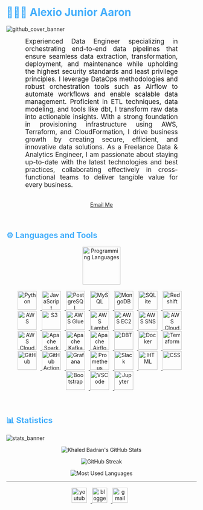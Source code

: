 <h1 style="color: #44AEFB;"> 👨🏻‍💻 Alexio Junior Aaron </h1>

![github_cover_banner](https://user-images.githubusercontent.com/55389276/140866485-8fb1c876-9a8f-4d6a-98dc-08c4981eaf70.gif)

<p align:"center" style="text-align: justify; margin: 0 50px; font-size: 17px;" >
   Experienced Data Engineer specializing in orchestrating end-to-end data pipelines that ensure seamless data extraction, transformation, deployment, and maintenance while upholding the highest security standards and least privilege principles. I leverage DataOps methodologies and robust orchestration tools such as Airflow to automate workflows and enable scalable data management. Proficient in ETL techniques, data modeling, and tools like dbt, I transform raw data into actionable insights. With a strong foundation in provisioning infrastructure using AWS, Terraform, and CloudFormation, I drive business growth by creating secure, efficient, and innovative data solutions. As a Freelance Data & Analytics Engineer, I am passionate about staying up-to-date with the latest technologies and best practices, collaborating effectively in cross-functional teams to deliver tangible value for every business.
<br>
<br>
<div align="center">

[Email Me](mailto:junioralexioaaron607@gmail.com)
</div>
</p>    
<br>
<!-- Languages and Tools -->

<h2 style="color: #44AEFB">⚙️ Languages and Tools</h2>
<div align="center" style="display:block;">
    <img width="100px" alt="Programming Languages" src="https://user-images.githubusercontent.com/78341798/194531121-47b0119a-ce00-439d-b586-125f86acb098.png"/> 
</div>
<br>   
<!-- Icons Resources -->
<!-- https://devicon.dev/ -->
<!-- https://cdn.jsdelivr.net/npm/simple-icons@v3/icons/ -->
<div align="center">
  <!-- Programming Languages -->
  <a href="https://www.python.org/" target="_blank" rel="noreferrer">
      <img alt="Python" height="50px" style="padding-right:10px;" src="https://cdn.jsdelivr.net/gh/devicons/devicon/icons/python/python-original.svg"/>
  </a>
  <a href="https://developer.mozilla.org/en-US/docs/Web/JavaScript" target="_blank" rel="noreferrer">
      <img alt="JavaScript" height="50px" style="padding-right:10px;" src="https://cdn.jsdelivr.net/gh/devicons/devicon/icons/javascript/javascript-plain.svg"/>
  </a>

  <!-- Databases -->
  <a href="https://www.postgresql.org/" target="_blank" rel="noreferrer">
      <img alt="PostgreSQL" height="50px" style="padding-right:10px;" src="https://cdn.jsdelivr.net/gh/devicons/devicon/icons/postgresql/postgresql-plain-wordmark.svg"/>
  </a>
  <a href="https://www.mysql.com/" target="_blank" rel="noreferrer">
      <img alt="MySQL" height="50px" style="padding-right:10px;" src="https://cdn.jsdelivr.net/gh/devicons/devicon/icons/mysql/mysql-original-wordmark.svg"/>
  </a>
  <a href="https://www.mongodb.com/" target="_blank" rel="noreferrer">
      <img alt="MongoDB" height="50px" style="padding-right:10px;" src="https://cdn.jsdelivr.net/gh/devicons/devicon/icons/mongodb/mongodb-original-wordmark.svg"/>
  </a>
  <a href="https://www.sqlite.org/index.html" target="_blank" rel="noreferrer">
      <img alt="SQLite" height="50px" style="padding-right:10px;" src="https://cdn.jsdelivr.net/gh/devicons/devicon/icons/sqlite/sqlite-original.svg"/>
  </a>
  <a href="https://aws.amazon.com/redshift/" target="_blank" rel="noreferrer">
      <img alt="Redshift" height="50px" style="padding-right:10px;" src="https://raw.githubusercontent.com/gilbarbara/logos/master/logos/aws-redshift.svg"/>
  </a>

  <!-- AWS Services -->
  <a href="https://aws.amazon.com/" target="_blank" rel="noreferrer">
      <img alt="AWS" height="50px" style="padding-right:10px;" src="https://cdn.jsdelivr.net/gh/devicons/devicon/icons/amazonwebservices/amazonwebservices-original-wordmark.svg"/>
  </a>
  <a href="https://aws.amazon.com/s3/" target="_blank" rel="noreferrer">
      <img alt="S3" height="50px" style="padding-right:10px;" src="https://raw.githubusercontent.com/gilbarbara/logos/master/logos/aws-s3.svg"/>
  </a>
  <a href="https://aws.amazon.com/glue/" target="_blank" rel="noreferrer">
      <img alt="AWS Glue" height="50px" style="padding-right:10px;" src="https://raw.githubusercontent.com/gilbarbara/logos/master/logos/aws-glue.svg"/>
  </a>
  <a href="https://aws.amazon.com/lambda/" target="_blank" rel="noreferrer">
      <img alt="AWS Lambda" height="50px" style="padding-right:10px;" src="https://raw.githubusercontent.com/gilbarbara/logos/master/logos/aws-lambda.svg"/>
  </a>
  <a href="https://aws.amazon.com/ec2/" target="_blank" rel="noreferrer">
      <img alt="AWS EC2" height="50px" style="padding-right:10px;" src="https://raw.githubusercontent.com/gilbarbara/logos/master/logos/aws-ec2.svg"/>
  </a>
  <a href="https://aws.amazon.com/sns/" target="_blank" rel="noreferrer">
      <img alt="AWS SNS" height="50px" style="padding-right:10px;" src="https://raw.githubusercontent.com/gilbarbara/logos/master/logos/aws-sns.svg"/>
  </a>
  <a href="https://aws.amazon.com/cloudtrail/" target="_blank" rel="noreferrer">
      <img alt="AWS CloudTrail" height="50px" style="padding-right:10px;" src="https://raw.githubusercontent.com/gilbarbara/logos/master/logos/aws-cloudtrail.svg"/>
  </a>
  <a href="https://aws.amazon.com/cloudformation/" target="_blank" rel="noreferrer">
      <img alt="AWS CloudFormation" height="50px" style="padding-right:10px;" src="https://raw.githubusercontent.com/gilbarbara/logos/master/logos/aws-cloudformation.svg"/>
  </a>

  <!-- Big Data Tools -->
  <a href="https://spark.apache.org/" target="_blank" rel="noreferrer">
      <img alt="Apache Spark" height="50px" style="padding-right:10px;" src="https://cdn.jsdelivr.net/gh/devicons/devicon/icons/apache/apache-original-wordmark.svg"/>
  </a>
  <a href="https://kafka.apache.org/" target="_blank" rel="noreferrer">
      <img alt="Apache Kafka" height="50px" style="padding-right:10px;" src="https://cdn.jsdelivr.net/gh/devicons/devicon/icons/apachekafka/apachekafka-original-wordmark.svg"/>
  </a>
  <a href="https://airflow.apache.org/" target="_blank" rel="noreferrer">
      <img alt="Apache Airflow" height="50px" style="padding-right:10px;" src="https://raw.githubusercontent.com/gilbarbara/logos/master/logos/airflow.svg"/>
  </a>
  <a href="https://www.getdbt.com/" target="_blank" rel="noreferrer">
      <img alt="DBT" height="50px" style="padding-right:10px;" src="https://raw.githubusercontent.com/gilbarbara/logos/master/logos/dbt.svg"/>
  </a>

  <!-- DevOps Tools -->
  <a href="https://www.docker.com/" target="_blank" rel="noreferrer">
      <img alt="Docker" height="50px" style="padding-right:10px;" src="https://cdn.jsdelivr.net/gh/devicons/devicon/icons/docker/docker-plain-wordmark.svg"/>
  </a>
  <a href="https://www.terraform.io/" target="_blank" rel="noreferrer">
      <img alt="Terraform" height="50px" style="padding-right:10px;" src="https://cdn.jsdelivr.net/gh/devicons/devicon/icons/terraform/terraform-original-wordmark.svg"/>
  </a>
  <a href="https://github.com/" target="_blank" rel="noreferrer">
      <img alt="GitHub" height="50px" style="padding-right:10px;" src="https://cdn.jsdelivr.net/gh/devicons/devicon/icons/github/github-original-wordmark.svg"/>
  </a>
  <a href="https://github.com/features/actions" target="_blank" rel="noreferrer">
      <img alt="GitHub Actions" height="50px" style="padding-right:10px;" src="https://raw.githubusercontent.com/gilbarbara/logos/master/logos/github-actions.svg"/>
  </a>

  <!-- Monitoring -->
  <a href="https://grafana.com/" target="_blank" rel="noreferrer">
      <img alt="Grafana" height="50px" style="padding-right:10px;" src="https://cdn.jsdelivr.net/gh/devicons/devicon/icons/grafana/grafana-original-wordmark.svg"/>
  </a>
  <a href="https://prometheus.io/" target="_blank" rel="noreferrer">
      <img alt="Prometheus" height="50px" style="padding-right:10px;" src="https://cdn.jsdelivr.net/gh/devicons/devicon/icons/prometheus/prometheus-original-wordmark.svg"/>
  </a>

  <!-- Collaboration -->
  <a href="https://slack.com/" target="_blank" rel="noreferrer">
      <img alt="Slack" height="50px" style="padding-right:10px;" src="https://cdn.jsdelivr.net/gh/devicons/devicon/icons/slack/slack-original.svg"/>
  </a>

  <!-- Web Technologies -->
  <a href="https://developer.mozilla.org/en-US/docs/Web/HTML" target="_blank" rel="noreferrer">
      <img alt="HTML" height="50px" style="padding-right:10px;" src="https://cdn.jsdelivr.net/gh/devicons/devicon/icons/html5/html5-original.svg"/>
  </a>
  <a href="https://developer.mozilla.org/en-US/docs/Web/CSS" target="_blank" rel="noreferrer">
      <img alt="CSS" height="50px" style="padding-right:10px;" src="https://cdn.jsdelivr.net/gh/devicons/devicon/icons/css3/css3-original.svg"/>
  </a>
  <a href="https://getbootstrap.com/" target="_blank" rel="noreferrer">
      <img alt="Bootstrap" height="50px" style="padding-right:10px;" src="https://cdn.jsdelivr.net/gh/devicons/devicon/icons/bootstrap/bootstrap-original.svg"/>
  </a>

  <!-- Development Tools -->
  <a href="https://code.visualstudio.com/" target="_blank" rel="noreferrer">
      <img alt="VSCode" height="50px" style="padding-right:10px;" src="https://cdn.jsdelivr.net/gh/devicons/devicon/icons/vscode/vscode-original.svg"/>
  </a>
  <a href="http://jupyter.org/" target="_blank" rel="noreferrer">
      <img alt="Jupyter" height="50px" style="padding-right:10px;" src="https://cdn.jsdelivr.net/gh/devicons/devicon/icons/jupyter/jupyter-original-wordmark.svg"/>
  </a>
</div>
<br>
<br>

<!-- Statistics -->

<h2 style="color: #44AEFB">📊 Statistics</h2>

![stats_banner](https://user-images.githubusercontent.com/78341798/194534778-d662496c-ae00-4e8d-ae9b-b90912054e7f.gif)

<!-- Begin Stats Cards -->
<!-- Resources:  -->
<!-- Github & Languages Stats: https://github.com/anuraghazra/github-readme-stats --> 
<!-- Streak Stats: https://github.com/denvercoder1/github-readme-streak-stats -->
<!-- Change the value after ?username= to your GitHub username. -->
<div class="stats" align="center">

![Khaled Badran's GitHub Stats](https://github-readme-stats.vercel.app/api?username=Ajay263&hide=stars&count_private=true&show_icons=true&theme=algolia&border_radius=20)

![GitHub Streak](https://streak-stats.demolab.com?user=Ajay263&count_private=true&theme=algolia&border_radius=20)

<!-- ![Most Used Languages](https://github-readme-stats.vercel.app/api/top-langs/?username=KhaledBadranDev&show_icons=true&theme=algolia&border_radius=20) -->
    
<!-- compact programming languages layout -->
![Most Used Languages](https://github-readme-stats.vercel.app/api/top-langs/?username=Ajay263&layout=compact&show_icons=true&theme=algolia&border_radius=20)
</div>
<!--  End Stats Cards -->

---
<!-- Begin Footer -->
<!-- Icons Resources -->
<!-- https://devicon.dev/ -->
<div class="footer" align="center" style="margin:15px;">
    <a href="#" target="_blank">
        <img  style="margin:0 10px 10px 0;" src="https://user-images.githubusercontent.com/78341798/194531650-698ef1b1-9cbd-4b4f-96ef-5a2ec4b5d7e6.svg" alt="youtube" width="40px"/>
    </a>
    <a href="https://programming-gym.blogspot.com/" target="_blank">
        <img style="margin:0 10px 10px 0;" src="https://user-images.githubusercontent.com/78341798/194531458-b5dfeb1b-bad5-4dfa-909a-2e402262db9a.svg" alt="blogger" width="40px"/>
    </a>
    <a href="mailto:gym4programming@gmail.com" target="_blank">
        <img style="margin:0 10px 10px 0;" src="https://user-images.githubusercontent.com/78341798/194531383-ddb2b774-5bb9-491c-b601-4a4a7d9792fb.svg" alt="gmail" width="40px"/>
    </a>
</div>
<!-- End Footer -->

<!-- 
🔗 Links 🔗
- My Github Portfolio Page:
https://github.com/ProgrammingGym
- My Github README Code:
https://raw.githubusercontent.com/Pro...
- Youtube Cards:
https://github.com/DenverCoder1/githu...
- Youtube Buttons / Badges :
https://github.com/DenverCoder1/custo...
- Github & Languages Stats Cards:
https://github.com/anuraghazra/github...
- Streak Stats Card:
https://github.com/denvercoder1/githu...
- README Web App Generator 1:
https://rahuldkjain.github.io/gh-prof...
- README Web App Generator 2:
https://arturssmirnovs.github.io/gith...
- SVG Icons Resource1:
https://devicon.dev/
- SVG Icons Resource2:
https://cdn.jsdelivr.net/npm/simple-i...
- SVG Icons Resource3:
https://www.svgrepo.com/
-->
